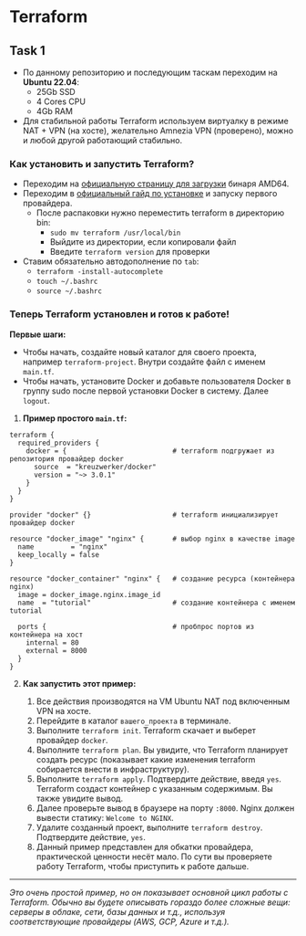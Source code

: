# Terraform

## Task 1

- По данному репозиторию и последующим таскам переходим на **Ubuntu 22.04**:
  - 25Gb SSD
  - 4 Cores CPU
  - 4Gb RAM
- Для стабильной работы Terraform используем виртуалку в режиме NAT + VPN (на хосте), желательно Amnezia VPN (проверено), можно и любой другой работающий стабильно.

### **Как установить и запустить Terraform?**

- Переходим на [официальную страницу для загрузки](https://developer.hashicorp.com/terraform/install#linux) бинаря AMD64.
- Переходим в [официальный гайд по установке](https://developer.hashicorp.com/terraform/tutorials/aws-get-started/install-cli) и запуску первого провайдера.
  - После распаковки нужно переместить terraform в директорию bin:
    - `sudo mv terraform /usr/local/bin`
    - Выйдите из директории, если копировали файл
    - Введите `terraform version` для проверки 
- Ставим обязательно автодополнение по `tab`:
  - `terraform -install-autocomplete`
  - `touch ~/.bashrc`
  - `source ~/.bashrc`

### **Теперь Terraform установлен и готов к работе!**

**Первые шаги:**

- Чтобы начать, создайте новый каталог для своего проекта, например `terraform-project`. Внутри создайте файл с именем `main.tf`.
- Чтобы начать, установите Docker и добавьте пользователя Docker в группу sudo после первой установки Docker в систему. Далее `logout`.

1. **Пример простого `main.tf`:**

```hcl
terraform {
  required_providers {
    docker = {                          # terraform подгружает из репозитория провайдер docker
      source  = "kreuzwerker/docker"
      version = "~> 3.0.1"
    }
  }
}

provider "docker" {}                    # terraform инициализирует провайдер docker

resource "docker_image" "nginx" {       # выбор nginx в качестве image
  name         = "nginx"
  keep_locally = false
}

resource "docker_container" "nginx" {   # создание ресурса (контейнера nginx)
  image = docker_image.nginx.image_id
  name  = "tutorial"                    # создание контейнера с именем tutorial

  ports {                               # пробпрос портов из контейнера на хост
    internal = 80
    external = 8000
  }
}
```

2. **Как запустить этот пример:**

    1.  Все действия производятся на VM Ubuntu NAT под включенным VPN на хосте.
    2.  Перейдите в каталог `вашего_проекта` в терминале.
    3.  Выполните `terraform init`. Terraform скачает и выберет провайдер `docker`.
    4.  Выполните `terraform plan`. Вы увидите, что Terraform планирует создать ресурс (показывает какие изменения terraform собирается внести в инфраструктуру).
    5.  Выполните `terraform apply`. Подтвердите действие, введя `yes`. Terraform создаст контейнер с указанным содержимым. Вы также увидите вывод.
    6.  Далее проверьте вывод в браузере на порту `:8000`. Nginx должен вывести статику: `Welcome to NGINX`. 
    7.  Удалите созданный проект, выполните `terraform destroy`. Подтвердите действие, `yes`.
    8.  Данный пример представлен для обкатки провайдера, практической ценности несёт мало. По сути вы проверяете работу Terraform, чтобы приступить к работе дальше.

---

_Это очень простой пример, но он показывает основной цикл работы с Terraform. Обычно вы будете описывать гораздо более сложные вещи: серверы в облаке, сети, базы данных и т.д., используя соответствующие провайдеры (AWS, GCP, Azure и т.д.)._

